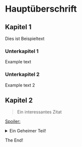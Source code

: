 # Hauptüberschrift

## Kapitel 1

Dies ist Beispieltext

### Unterkapitel 1

Example text

### Unterkapitel 2

Example text 2

## Kapitel 2

> Ein interessantes Zitat

[Spoiler:](#spoiler "Hover over spoiler to view the contents")

<details>
<summary>Ein Geheimer Teil!</summary>
<div>
Mit Markdown `formatiertem` text!

Mit einer zweiten Linie und einem Bild:
![Ein Bild](https://upload.wikimedia.org/wikipedia/commons/c/c4/PM5544_with_non-PAL_signals.png)
</div>
</details>

The End!
